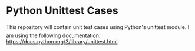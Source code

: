 # Python Unittest Cases
This repository will contain unit test cases using Python's unittest module.
I am using the following documentation. https://docs.python.org/3/library/unittest.html 
